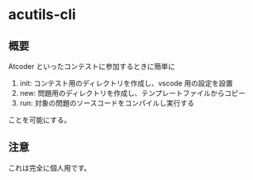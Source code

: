 # acutils-cli

## 概要

Atcoder といったコンテストに参加するときに簡単に

1. init: コンテスト用のディレクトリを作成し、vscode 用の設定を設置
2. new: 問題用のディレクトリを作成し、テンプレートファイルからコピー
3. run: 対象の問題のソースコードをコンパイルし実行する

ことを可能にする。

## 注意

これは完全に個人用です。
